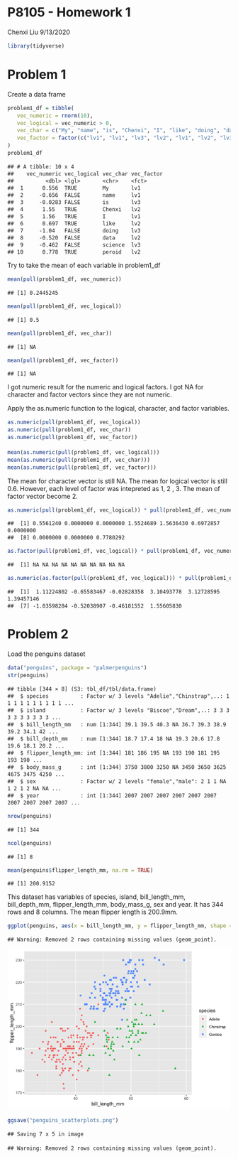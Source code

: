P8105 - Homework 1
================
Chenxi Liu
9/13/2020

``` r
library(tidyverse)
```

# Problem 1

Create a data frame

``` r
problem1_df = tibble(
   vec_numeric = rnorm(10),
   vec_logical = vec_numeric > 0,
   vec_char = c("My", "name", "is", "Chenxi", "I", "like", "doing", "data", "science", "peroid"), 
   vec_factor = factor(c("lv1", "lv1", "lv3", "lv2", "lv1", "lv2", "lv3", "lv2", "lv3", "lv2"))
)
problem1_df
```

    ## # A tibble: 10 x 4
    ##    vec_numeric vec_logical vec_char vec_factor
    ##          <dbl> <lgl>       <chr>    <fct>     
    ##  1      0.556  TRUE        My       lv1       
    ##  2     -0.656  FALSE       name     lv1       
    ##  3     -0.0283 FALSE       is       lv3       
    ##  4      1.55   TRUE        Chenxi   lv2       
    ##  5      1.56   TRUE        I        lv1       
    ##  6      0.697  TRUE        like     lv2       
    ##  7     -1.04   FALSE       doing    lv3       
    ##  8     -0.520  FALSE       data     lv2       
    ##  9     -0.462  FALSE       science  lv3       
    ## 10      0.778  TRUE        peroid   lv2

Try to take the mean of each variable in problem1\_df

``` r
mean(pull(problem1_df, vec_numeric))
```

    ## [1] 0.2445245

``` r
mean(pull(problem1_df, vec_logical))
```

    ## [1] 0.5

``` r
mean(pull(problem1_df, vec_char))
```

    ## [1] NA

``` r
mean(pull(problem1_df, vec_factor))
```

    ## [1] NA

I got numeric result for the numeric and logical factors. I got NA for
character and factor vectors since they are not numeric.

Apply the as.numeric function to the logical, character, and factor
variables.

``` r
as.numeric(pull(problem1_df, vec_logical))
as.numeric(pull(problem1_df, vec_char))
as.numeric(pull(problem1_df, vec_factor))

mean(as.numeric(pull(problem1_df, vec_logical)))
mean(as.numeric(pull(problem1_df, vec_char)))
mean(as.numeric(pull(problem1_df, vec_factor)))
```

The mean for character vector is still NA. The mean for logical vector
is still 0.6. However, each level of factor was intepreted as 1, 2 , 3.
The mean of factor vector become 2.

``` r
as.numeric(pull(problem1_df, vec_logical)) * pull(problem1_df, vec_numeric)
```

    ##  [1] 0.5561240 0.0000000 0.0000000 1.5524689 1.5636430 0.6972857 0.0000000
    ##  [8] 0.0000000 0.0000000 0.7780292

``` r
as.factor(pull(problem1_df, vec_logical)) * pull(problem1_df, vec_numeric)
```

    ##  [1] NA NA NA NA NA NA NA NA NA NA

``` r
as.numeric(as.factor(pull(problem1_df, vec_logical))) * pull(problem1_df, vec_numeric)
```

    ##  [1]  1.11224802 -0.65583467 -0.02828358  3.10493778  3.12728595  1.39457146
    ##  [7] -1.03598284 -0.52038907 -0.46181552  1.55605830

# Problem 2

Load the penguins dataset

``` r
data("penguins", package = "palmerpenguins")
str(penguins)
```

    ## tibble [344 × 8] (S3: tbl_df/tbl/data.frame)
    ##  $ species          : Factor w/ 3 levels "Adelie","Chinstrap",..: 1 1 1 1 1 1 1 1 1 1 ...
    ##  $ island           : Factor w/ 3 levels "Biscoe","Dream",..: 3 3 3 3 3 3 3 3 3 3 ...
    ##  $ bill_length_mm   : num [1:344] 39.1 39.5 40.3 NA 36.7 39.3 38.9 39.2 34.1 42 ...
    ##  $ bill_depth_mm    : num [1:344] 18.7 17.4 18 NA 19.3 20.6 17.8 19.6 18.1 20.2 ...
    ##  $ flipper_length_mm: int [1:344] 181 186 195 NA 193 190 181 195 193 190 ...
    ##  $ body_mass_g      : int [1:344] 3750 3800 3250 NA 3450 3650 3625 4675 3475 4250 ...
    ##  $ sex              : Factor w/ 2 levels "female","male": 2 1 1 NA 1 2 1 2 NA NA ...
    ##  $ year             : int [1:344] 2007 2007 2007 2007 2007 2007 2007 2007 2007 2007 ...

``` r
nrow(penguins)
```

    ## [1] 344

``` r
ncol(penguins)
```

    ## [1] 8

``` r
mean(penguins$flipper_length_mm, na.rm = TRUE)
```

    ## [1] 200.9152

This dataset has variables of species, island, bill\_length\_mm,
bill\_depth\_mm, flipper\_length\_mm, body\_mass\_g, sex and year. It
has 344 rows and 8 columns. The mean flipper length is 200.9mm.

``` r
ggplot(penguins, aes(x = bill_length_mm, y = flipper_length_mm, shape = species, color = species)) + geom_point()
```

    ## Warning: Removed 2 rows containing missing values (geom_point).

![](p8105_hw1_cl4044_files/figure-gfm/unnamed-chunk-6-1.png)<!-- -->

``` r
ggsave("penguins_scatterplots.png")
```

    ## Saving 7 x 5 in image

    ## Warning: Removed 2 rows containing missing values (geom_point).
